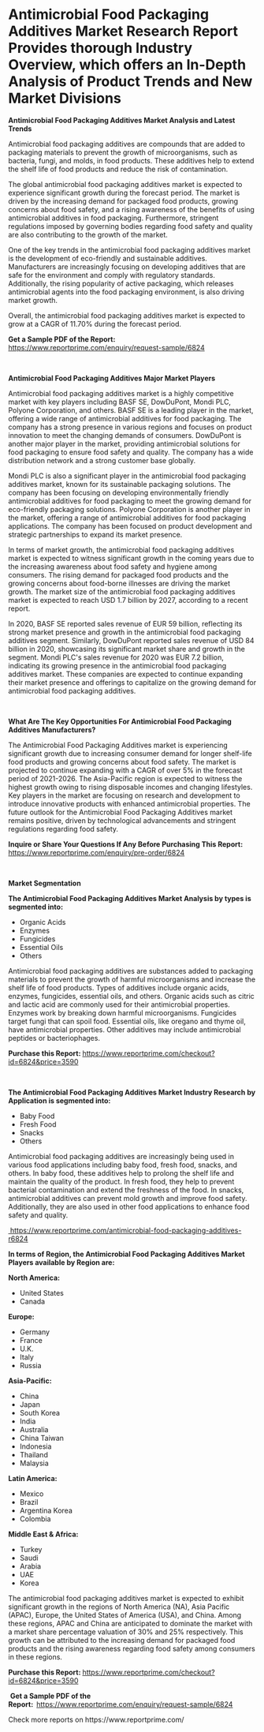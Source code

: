 <p><h1>Antimicrobial Food Packaging Additives Market Research Report Provides thorough Industry Overview, which offers an In-Depth Analysis of Product Trends and New Market Divisions</h1></p><p><strong>Antimicrobial Food Packaging Additives Market Analysis and Latest Trends</strong></p>
<p><p>Antimicrobial food packaging additives are compounds that are added to packaging materials to prevent the growth of microorganisms, such as bacteria, fungi, and molds, in food products. These additives help to extend the shelf life of food products and reduce the risk of contamination.</p><p>The global antimicrobial food packaging additives market is expected to experience significant growth during the forecast period. The market is driven by the increasing demand for packaged food products, growing concerns about food safety, and a rising awareness of the benefits of using antimicrobial additives in food packaging. Furthermore, stringent regulations imposed by governing bodies regarding food safety and quality are also contributing to the growth of the market.</p><p>One of the key trends in the antimicrobial food packaging additives market is the development of eco-friendly and sustainable additives. Manufacturers are increasingly focusing on developing additives that are safe for the environment and comply with regulatory standards. Additionally, the rising popularity of active packaging, which releases antimicrobial agents into the food packaging environment, is also driving market growth.</p><p>Overall, the antimicrobial food packaging additives market is expected to grow at a CAGR of 11.70% during the forecast period.</p></p>
<p><strong>Get a Sample PDF of the Report:&nbsp;</strong> <a href="https://www.reportprime.com/enquiry/request-sample/6824">https://www.reportprime.com/enquiry/request-sample/6824</a></p>
<p>&nbsp;</p>
<p><strong>Antimicrobial Food Packaging Additives Major Market Players</strong></p>
<p><p>Antimicrobial food packaging additives market is a highly competitive market with key players including BASF SE, DowDuPont, Mondi PLC, Polyone Corporation, and others. BASF SE is a leading player in the market, offering a wide range of antimicrobial additives for food packaging. The company has a strong presence in various regions and focuses on product innovation to meet the changing demands of consumers. DowDuPont is another major player in the market, providing antimicrobial solutions for food packaging to ensure food safety and quality. The company has a wide distribution network and a strong customer base globally.</p><p>Mondi PLC is also a significant player in the antimicrobial food packaging additives market, known for its sustainable packaging solutions. The company has been focusing on developing environmentally friendly antimicrobial additives for food packaging to meet the growing demand for eco-friendly packaging solutions. Polyone Corporation is another player in the market, offering a range of antimicrobial additives for food packaging applications. The company has been focused on product development and strategic partnerships to expand its market presence.</p><p>In terms of market growth, the antimicrobial food packaging additives market is expected to witness significant growth in the coming years due to the increasing awareness about food safety and hygiene among consumers. The rising demand for packaged food products and the growing concerns about food-borne illnesses are driving the market growth. The market size of the antimicrobial food packaging additives market is expected to reach USD 1.7 billion by 2027, according to a recent report.</p><p>In 2020, BASF SE reported sales revenue of EUR 59 billion, reflecting its strong market presence and growth in the antimicrobial food packaging additives segment. Similarly, DowDuPont reported sales revenue of USD 84 billion in 2020, showcasing its significant market share and growth in the segment. Mondi PLC's sales revenue for 2020 was EUR 7.2 billion, indicating its growing presence in the antimicrobial food packaging additives market. These companies are expected to continue expanding their market presence and offerings to capitalize on the growing demand for antimicrobial food packaging additives.</p></p>
<p>&nbsp;</p>
<p><strong>What Are The Key Opportunities For Antimicrobial Food Packaging Additives Manufacturers?</strong></p>
<p><p>The Antimicrobial Food Packaging Additives market is experiencing significant growth due to increasing consumer demand for longer shelf-life food products and growing concerns about food safety. The market is projected to continue expanding with a CAGR of over 5% in the forecast period of 2021-2026. The Asia-Pacific region is expected to witness the highest growth owing to rising disposable incomes and changing lifestyles. Key players in the market are focusing on research and development to introduce innovative products with enhanced antimicrobial properties. The future outlook for the Antimicrobial Food Packaging Additives market remains positive, driven by technological advancements and stringent regulations regarding food safety.</p></p>
<p><strong>Inquire or Share Your Questions If Any Before Purchasing This Report:</strong> <a href="https://www.reportprime.com/enquiry/pre-order/6824">https://www.reportprime.com/enquiry/pre-order/6824</a></p>
<p>&nbsp;</p>
<p><strong>Market Segmentation</strong></p>
<p><strong>The Antimicrobial Food Packaging Additives Market Analysis by types is segmented into:</strong></p>
<p><ul><li>Organic Acids</li><li>Enzymes</li><li>Fungicides</li><li>Essential Oils</li><li>Others</li></ul></p>
<p><p>Antimicrobial food packaging additives are substances added to packaging materials to prevent the growth of harmful microorganisms and increase the shelf life of food products. Types of additives include organic acids, enzymes, fungicides, essential oils, and others. Organic acids such as citric and lactic acid are commonly used for their antimicrobial properties. Enzymes work by breaking down harmful microorganisms. Fungicides target fungi that can spoil food. Essential oils, like oregano and thyme oil, have antimicrobial properties. Other additives may include antimicrobial peptides or bacteriophages.</p></p>
<p><strong>Purchase this Report:&nbsp;</strong><a href="https://www.reportprime.com/checkout?id=6824&price=3590">https://www.reportprime.com/checkout?id=6824&price=3590</a></p>
<p>&nbsp;</p>
<p><strong>The Antimicrobial Food Packaging Additives Market Industry Research by Application is segmented into:</strong></p>
<p><ul><li>Baby Food</li><li>Fresh Food</li><li>Snacks</li><li>Others</li></ul></p>
<p><p>Antimicrobial food packaging additives are increasingly being used in various food applications including baby food, fresh food, snacks, and others. In baby food, these additives help to prolong the shelf life and maintain the quality of the product. In fresh food, they help to prevent bacterial contamination and extend the freshness of the food. In snacks, antimicrobial additives can prevent mold growth and improve food safety. Additionally, they are also used in other food applications to enhance food safety and quality.</p></p>
<p><a href="https://www.reportprime.com/antimicrobial-food-packaging-additives-r6824">&nbsp;https://www.reportprime.com/antimicrobial-food-packaging-additives-r6824</a></p>
<p><strong>In terms of Region, the Antimicrobial Food Packaging Additives Market Players available by Region are:</strong></p>
<p>
    <p> <strong> North America: </strong>
        <ul>
            <li>United States</li>
            <li>Canada</li>
        </ul>
        </p> 
    <p> <strong> Europe: </strong>
        <ul>
            <li>Germany</li>
            <li>France</li>
            <li>U.K.</li>
            <li>Italy</li>
            <li>Russia</li>
        </ul>
        </p> 
    <p> <strong> Asia-Pacific: </strong>
        <ul>
            <li>China</li>
            <li>Japan</li>
            <li>South Korea</li>
            <li>India</li>
            <li>Australia</li>
            <li>China Taiwan</li>
            <li>Indonesia</li>
            <li>Thailand</li>
            <li>Malaysia</li>
        </ul>
        </p> 
    <p> <strong> Latin America: </strong>
        <ul>
            <li>Mexico</li>
            <li>Brazil</li>
            <li>Argentina Korea</li>
            <li>Colombia</li>
        </ul>
        </p> 
    <p> <strong> Middle East & Africa: </strong>
        <ul>
            <li>Turkey</li>
            <li>Saudi</li>
            <li>Arabia</li>
            <li>UAE</li>
            <li>Korea</li>
        </ul>
    </p>
    </p>
<p><p>The antimicrobial food packaging additives market is expected to exhibit significant growth in the regions of North America (NA), Asia Pacific (APAC), Europe, the United States of America (USA), and China. Among these regions, APAC and China are anticipated to dominate the market with a market share percentage valuation of 30% and 25% respectively. This growth can be attributed to the increasing demand for packaged food products and the rising awareness regarding food safety among consumers in these regions.</p></p>
<p><strong>Purchase this Report: </strong><a href="https://www.reportprime.com/checkout?id=6824&price=3590">https://www.reportprime.com/checkout?id=6824&price=3590</a></p>
<p>&nbsp;<strong>Get a Sample PDF of the Report:&nbsp;&nbsp;</strong><a href="https://www.reportprime.com/enquiry/request-sample/6824">https://www.reportprime.com/enquiry/request-sample/6824</a></p>
<p><strong></strong></p>
<p>Check more reports on https://www.reportprime.com/</p>